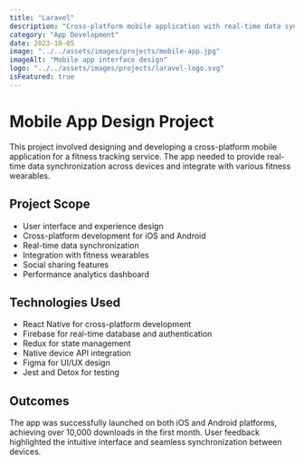 ```yaml
---
title: "Laravel"
description: "Cross-platform mobile application with real-time data synchronization."
category: "App Development"
date: 2023-10-05
image: "../../assets/images/projects/mobile-app.jpg"
imageAlt: "Mobile app interface design"
logo: "../../assets/images/projects/laravel-logo.svg"
isFeatured: true
---
```


# Mobile App Design Project

This project involved designing and developing a cross-platform mobile application for a fitness tracking service. The app needed to provide real-time data synchronization across devices and integrate with various fitness wearables.

## Project Scope

- User interface and experience design
- Cross-platform development for iOS and Android
- Real-time data synchronization
- Integration with fitness wearables
- Social sharing features
- Performance analytics dashboard

## Technologies Used

- React Native for cross-platform development
- Firebase for real-time database and authentication
- Redux for state management
- Native device API integration
- Figma for UI/UX design
- Jest and Detox for testing

## Outcomes

The app was successfully launched on both iOS and Android platforms, achieving over 10,000 downloads in the first month. User feedback highlighted the intuitive interface and seamless synchronization between devices.
